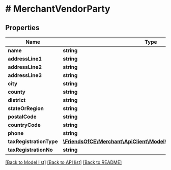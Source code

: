 # # MerchantVendorParty

## Properties

Name | Type | Description | Notes
------------ | ------------- | ------------- | -------------
**name** | **string** |  | [optional]
**addressLine1** | **string** |  | [optional]
**addressLine2** | **string** |  | [optional]
**addressLine3** | **string** |  | [optional]
**city** | **string** |  | [optional]
**county** | **string** |  | [optional]
**district** | **string** |  | [optional]
**stateOrRegion** | **string** |  | [optional]
**postalCode** | **string** |  | [optional]
**countryCode** | **string** |  | [optional]
**phone** | **string** |  | [optional]
**taxRegistrationType** | [**\FriendsOfCE\Merchant\ApiClient\Model\ModulesTaxRegistrationType**](ModulesTaxRegistrationType.md) |  | [optional]
**taxRegistrationNo** | **string** |  | [optional]

[[Back to Model list]](../../README.md#models) [[Back to API list]](../../README.md#endpoints) [[Back to README]](../../README.md)
